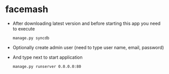 facemash
========

* After downloading latest version and before starting this app you need to execute

    <code>manage.py syncdb</code>

* Optionally create admin user (need to type user name, email, password)


* And type next to start application

    <code>manage.py runserver 0.0.0.0:80</code>
